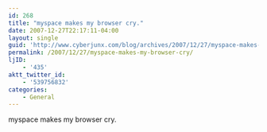 ```yaml
---
id: 268
title: "myspace makes my browser cry."
date: 2007-12-27T22:17:11-04:00
layout: single
guid: 'http://www.cyberjunx.com/blog/archives/2007/12/27/myspace-makes-my-browser-cry/'
permalink: /2007/12/27/myspace-makes-my-browser-cry/
ljID:
    - '435'
aktt_twitter_id:
    - '539756832'
categories:
    - General
---
```


myspace makes my browser cry.